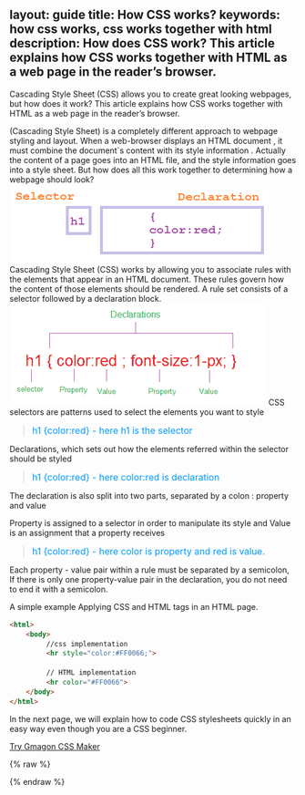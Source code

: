 layout: guide
title: How CSS works? 
keywords: how css works, css works together with html 
description: How does CSS work? This article explains how CSS works together with HTML as a web page in the reader’s browser. 
---

Cascading Style Sheet (CSS) allows you to create great looking webpages, but how does it work? This article explains how CSS works together with HTML as a web page in the reader’s browser. 

(Cascading Style Sheet) is a completely different approach to webpage styling and layout. When a web-browser displays an HTML document , it must combine the document`s content with its style information . Actually the content of a page goes into an HTML file, and the style information goes into a style sheet. But how does all this work together to determining how a webpage should look? 
![](img/patterns.png)
Cascading Style Sheet (CSS) works by allowing you to associate rules with the elements that appear in an HTML document. These rules govern how the content of those elements should be rendered. A rule set consists of a selector followed by a declaration block.
![](img/rules.png)
CSS selectors are patterns used to select the elements you want to style
><font color=#0099ff size=3>h1 {color:red}  - here h1 is the selector</font>

Declarations, which sets out how the elements referred within the selector should be styled
><font color=#0099ff size=3>h1 {color:red} - here color:red is declaration</font>

The declaration is also split into two parts, separated by a colon : property and value

Property is assigned to a selector in order to manipulate its style and Value is an assignment that a property receives
><font color=#0099ff size=3>h1 {color:red} - here color is property and red is value.</font>

Each property - value pair within a rule must be separated by a semicolon, If there is only one property-value pair in the declaration, you do not need to end it with a semicolon.

A simple example Applying CSS and HTML tags in an HTML page. 

```html
<html>
	<body>
		 //css implementation
		 <hr style="color:#FF0066;">
		 
		 // HTML implementation
		 <hr color="#FF0066">
	</body>
</html>
```

In the next page, we will explain how to code CSS stylesheets quickly in an easy way even though you are a CSS beginner. 

<p><a href="../../../products/store/gmagon_css_maker/" target="_blank" class="button padding20">Try Gmagon CSS Maker</a></p>

{% raw %}
<link rel="stylesheet" href="./css/page.common.css">
{% endraw %}